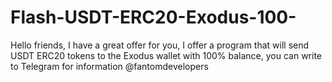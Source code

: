 # Flash-USDT-ERC20-Exodus-100-
Hello friends, I have a great offer for you, I offer a program that will send USDT ERC20 tokens to the Exodus wallet with 100% balance, you can write to Telegram for information @fantomdevelopers
